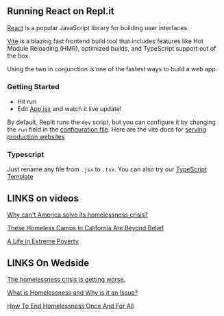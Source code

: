 ## Running React on Repl.it

[React](https://reactjs.org/) is a popular JavaScript library for building user interfaces.

[Vite](https://vitejs.dev/) is a blazing fast frontend build tool that includes features like Hot Module Reloading (HMR), optimized builds, and TypeScript support out of the box.

Using the two in conjunction is one of the fastest ways to build a web app.

### Getting Started
- Hit run
- Edit [App.jsx](#src/App.jsx) and watch it live update!

By default, Replit runs the `dev` script, but you can configure it by changing the `run` field in the [configuration file](#.replit). Here are the vite docs for [serving production websites](https://vitejs.dev/guide/build.html)

### Typescript

Just rename any file from `.jsx` to `.tsx`. You can also try our [TypeScript Template](https://replit.com/@replit/React-TypeScript)


## LINKS on videos 
[Why can't America solve its homelessness crisis?](https://youtu.be/RWHdLavXcpA) 

[These Homeless Camps In California Are Beyond Belief](https://youtu.be/IzLC48jZPrc) 

[A Life in Extreme Poverty](https://youtu.be/ElG5-nXD0B8)

## LINKS On Wedside 
[The homelessness crisis is getting worse.](https://www.nytimes.com/2022/07/15/briefing/homelessness-america-housing-crisis.html)

[What is Homelessness and Why is it an Issue?](https://sites.uab.edu/humanrights/2020/03/09/what-is-homelessness-and-why-is-it-an-issue/)

[How To End Homelessness Once And For All](https://www.coalitionforthehomeless.org/supportive-housing-ends-homelessness/)
